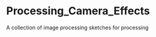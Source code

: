 Processing_Camera_Effects
=========================

A collection of image processing sketches for processing

